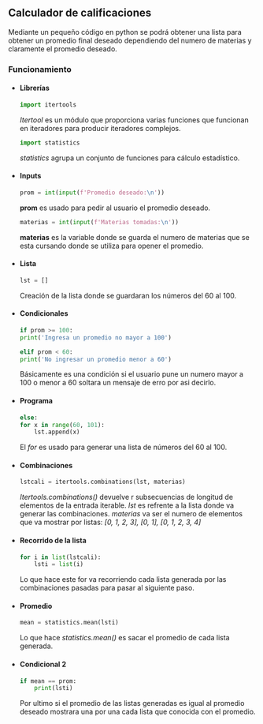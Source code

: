 ## Calculador de calificaciones

Mediante un pequeño código en python se podrá obtener una lista para obtener un promedio final deseado dependiendo del numero de materias y claramente el promedio deseado.

### Funcionamiento

- #### Librerías
    ```python
    import itertools
    ```
    _Itertool_ es un módulo que proporciona varias funciones que funcionan en iteradores para producir iteradores complejos. 

    ```python
    import statistics
    ```
    _statistics_ agrupa un conjunto de funciones para cálculo estadístico.

- #### Inputs
    ```python
    prom = int(input(f'Promedio deseado:\n'))
    ```
    __prom__ es usado para pedir al usuario el promedio deseado.

    ```python
    materias = int(input(f'Materias tomadas:\n'))
    ```
    __materias__ es la variable donde se guarda el numero de materias que se esta cursando donde se utiliza para opener el promedio.

- #### Lista
    ```python
    lst = []
    ```
    Creación de la lista donde se guardaran los números del 60 al 100. 

- #### Condicionales
    ```python
    if prom >= 100:
    print('Ingresa un promedio no mayor a 100')

    elif prom < 60:
    print('No ingresar un promedio menor a 60')
    ```
    Básicamente es una condición si el usuario pune un numero mayor a 100 o menor a 60 soltara un mensaje de erro por asi decirlo.

- #### Programa
    ```python
    else:
    for x in range(60, 101):
        lst.append(x)
    ```
    El _for_ es usado para generar una lista de números del 60 al 100.

- #### Combinaciones
    ```python
    lstcali = itertools.combinations(lst, materias)
    ```
    _Itertools.combinations()_ devuelve r subsecuencias de longitud de elementos de la entrada iterable.
    _lst_ es refrente a la lista donde va generar las combinaciones.
    _materias_ va ser el numero de elementos que va mostrar por listas:
    _[0, 1, 2, 3], [0, 1], [0, 1, 2, 3, 4]_

- #### Recorrido de la lista
    ```python
    for i in list(lstcali):
        lsti = list(i)
    ```
    Lo que hace este for va recorriendo cada lista generada por las combinaciones pasadas para pasar al siguiente paso.

- #### Promedio
    ```python
    mean = statistics.mean(lsti)
    ```
    Lo que hace _statistics.mean()_ es sacar el promedio de cada lista generada.

- #### Condicional 2
    ```python
    if mean == prom:
        print(lsti)
    ```
    Por ultimo si el promedio de las listas generadas es igual al promedio deseado mostrara una por una cada lista que conocida con el promedio.
